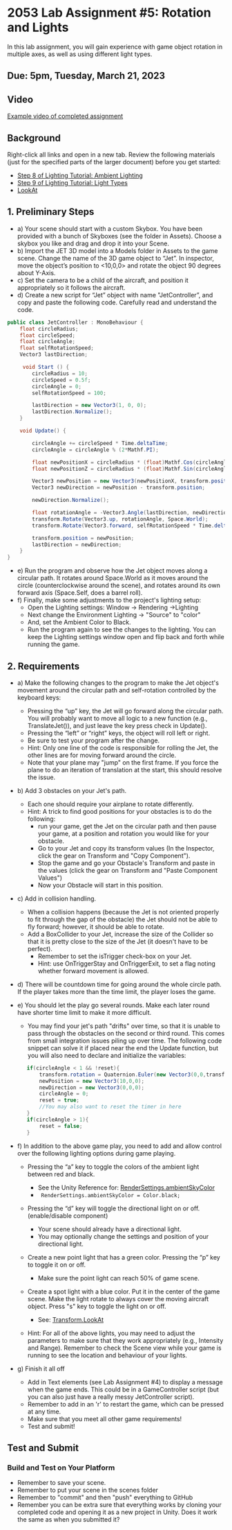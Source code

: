 # 2053 Lab Assignment #5: Rotation and Lights 

In this lab assignment, you will gain experience with game object rotation in multiple axes, as well as using different light types.

## Due: 5pm, Tuesday, March 21, 2023

## Video
[Example video of completed assignment](https://youtu.be/gLr3AsV9kjc)

## Background
Right-click all links and open in a new tab. Review the following materials (just for the specified parts of the larger document) before you get started:
 - [Step 8 of Lighting Tutorial: Ambient Lighting](https://learn.unity.com/tutorial/introduction-to-lighting-and-rendering#5c7f8528edbc2a002053b52f)
 - [Step 9 of Lighting Tutorial: Light Types](https://learn.unity.com/tutorial/introduction-to-lighting-and-rendering#5c7f8528edbc2a002053b530)
 - [LookAt](https://unity3d.com/learn/tutorials/topics/scripting/look)

## 1. Preliminary Steps
 - a) Your scene should start with a custom Skybox. You have been provided with a bunch of Skyboxes (see the folder in Assets). Choose a skybox you like and drag and drop it into your Scene.
 - b) Import the JET 3D model into a Models folder in Assets to the game scene. Change the name of the 3D game object to “Jet”. In inspector, move the object’s position to <10,0,0> and rotate the object 90 degrees about Y-Axis.
 - c) Set the camera to be a child of the aircraft, and position it appropriately so it follows the aircraft.
 - d) Create a new script for “Jet” object with name "JetController”, and copy and paste the following code. Carefully read and understand the code.
 
```csharp
public class JetController : MonoBehaviour {
    float circleRadius;
    float circleSpeed;
    float circleAngle;
    float selfRotationSpeed;
    Vector3 lastDirection;

     void Start () {
        circleRadius = 10;
        circleSpeed = 0.5f;
        circleAngle = 0;
        selfRotationSpeed = 100;

        lastDirection = new Vector3(1, 0, 0);
        lastDirection.Normalize();
    }

    void Update() {

        circleAngle += circleSpeed * Time.deltaTime;
        circleAngle = circleAngle % (2*Mathf.PI);

        float newPositionX = circleRadius * (float)Mathf.Cos(circleAngle);
        float newPositionZ = circleRadius * (float)Mathf.Sin(circleAngle);

        Vector3 newPosition = new Vector3(newPositionX, transform.position.y, newPositionZ);
        Vector3 newDirection = newPosition - transform.position;

        newDirection.Normalize();

        float rotationAngle = -Vector3.Angle(lastDirection, newDirection);
        transform.Rotate(Vector3.up, rotationAngle, Space.World);
        transform.Rotate(Vector3.forward, selfRotationSpeed * Time.deltaTime, Space.Self);

        transform.position = newPosition;
        lastDirection = newDirection;
    }
}
```
  - e) Run the program and observe how the Jet object moves along a circular path. It rotates around Space.World as it moves around the circle (counterclockwise around the scene), and rotates around its own forward axis (Space.Self, does a barrel roll).
  - f) Finally, make some adjustments to the project's lighting setup:
    + Open the Lighting settings: Window -> Rendering ->Lighting
    + Next change the Environment Lighting -> "Source" to "color"
    + And, set the Ambient Color to Black.
    + Run the program again to see the changes to the lighting. You can keep the Lighting settings window open and flip back and forth while running the game.

## 2. Requirements
 - a) Make the following changes to the program to make the Jet object's movement around the circular path and self-rotation controlled by the keyboard keys:
    + Pressing the “up” key, the Jet will go forward along the circular path. You will probably want to move all logic to a new function (e.g., TranslateJet()), and just leave the key press check in Update().
    + Pressing the “left” or “right” keys, the object will roll left or right.
    + Be sure to test your program after the change. 
    + Hint: Only one line of the code is responsible for rolling the Jet, the other lines are for moving forward around the circle.
    + Note that your plane may "jump" on the first frame. If you force the plane to do an iteration of translation at the start, this should resolve the issue.

 - b) Add 3 obstacles on your Jet's path. 
     + Each one should require your airplane to rotate differently.
     + Hint: A trick to find good positions for your obstacles is to do the following: 
       - run your game, get the Jet on the circular path and then pause your game, at a position and rotation you would like for your obstacle.
       - Go to your Jet and copy its transform values (In the Inspector, click the gear on Transform and "Copy Component"). 
       - Stop the game and go your Obstacle's Transform and paste in the values (click the gear on Transform and "Paste Component Values")
       - Now your Obstacle will start in this position. 
    
 - c) Add in collision handling.
     + When a collision happens (because the Jet is not oriented properly to fit through the gap of the obstacle) the Jet should not be able to fly forward; however, it should be able to rotate. 
     + Add a BoxCollider to your Jet, increase the size of the Collider so that it is pretty close to the size of the Jet (it doesn't have to be perfect).
         * Remember to set the isTrigger check-box on your Jet.
         * Hint: use OnTriggerStay and OnTriggerExit, to set a flag noting whether forward movement is allowed.

 - d) There will be countdown time for going around the whole circle path. If the player takes more than the time limit, the player loses the game.
 - e) You should let the play go several rounds. Make each later round have shorter time limit to make it more difficult.
     + You may find your jet's path "drifts" over time, so that it is unable to pass through the obstacles on the second or third round. This comes from small integration issues piling up over time. The following code snippet can solve it if placed near the end the Update function, but you will also need to declare and initialize the variables:
     ```csharp
        if(circleAngle < 1 && !reset){
            transform.rotation = Quaternion.Euler(new Vector3(0,0,transform.localEulerAngles[2]));
            newPosition = new Vector3(10,0,0);
            newDirection = new Vector3(0,0,0);
            circleAngle = 0;
            reset = true;
            //You may also want to reset the timer in here
        }
        if(circleAngle > 1){
            reset = false;
        }
     ```
 - f) In addition to the above game play, you need to add and allow control over the following lighting options during game playing.
     + Pressing the “a” key to toggle the colors of the ambient light between red and black.
         * See the Unity Reference for: [ RenderSettings.ambientSkyColor](https://docs.unity3d.com/ScriptReference/RenderSettings-ambientSkyColor.html)
         *  ``` RenderSettings.ambientSkyColor = Color.black;```

     + Pressing the “d” key will toggle the directional light on or off. (enable/disable component)
         * Your scene should already have a directional light.
         * You may optionally change the settings and position of your directional light.
         
     + Create a new point light that has a green color. Pressing the “p” key to toggle it on or off.
         * Make sure the point light can reach 50% of game scene. 

         
     + Create a spot light with a blue color. Put it in the center of the game scene. Make the light rotate to always cover the moving aircraft object. Press "s" key to toggle the light on or off.
         * See: [Transform.LookAt](https://docs.unity3d.com/ScriptReference/Transform.LookAt.html)

     
     + Hint: For all of the above lights, you may need to adjust the parameters to make sure that they work appropriately (e.g., Intensity and Range). Remember to check the Scene view while your game is running to see the location and behaviour of your lights.   

 - g) Finish it all off
     + Add in Text elements (see Lab Assignment #4) to display a message when the game ends. This could be in a GameController script (but you can also just have a really messy JetController script).
     + Remember to add in an 'r' to restart the game, which can be pressed at any time.
     + Make sure that you meet all other game requirements!
     + Test and submit!

## Test and Submit
### Build and Test on Your Platform
 - Remember to save your scene.
 - Remember to put your scene in the scenes folder
 - Remember to "commit" and then "push" everything to GitHub
 - Remember you can be extra sure that everything works by cloning your completed code and opening it as a new project in Unity. Does it work the same as when you submitted it?